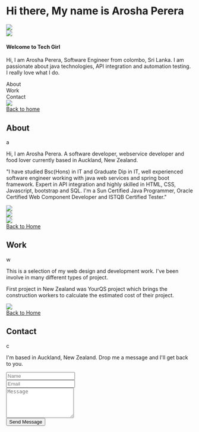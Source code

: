 # Hi there, My name is Arosha Perera

<!DOCTYPE html>
<html lang="en">
    <head>
        <meta charset="utf-8">
        <meta http-equiv="X-UA-Compatible" content="IE=edge">
        <meta name="viewport" content="width=device-width, initial-scale=1">
        <title>Arosha Perera : Home</title>
        <link rel="icon" type="image/icon" href="assets/images/tabicon.ico">
        <link rel="stylesheet" type="text/css" href="">
        <link href="assets/css/bootstrap.min.css" rel="stylesheet">
        <link href="assets/css/bootstrap-theme.min.css" rel="stylesheet">
        <link href="assets/css/font-awesome.min.css" rel="stylesheet">
        <link href="https://fonts.googleapis.com/css?family=Open+Sans:400,400i,600,700,700i" rel="stylesheet">
        <link href="https://fonts.googleapis.com/css?family=Crimson+Text:400,700,700i|Josefin+Sans:700" rel="stylesheet">
        <link href="assets/css/main.css" rel="stylesheet">
        <link rel="icon" href="assets/images/logo.png">
        <link rel="stylesheet" href="https://cdnjs.cloudflare.com/ajax/libs/animate.css/3.5.2/animate.min.css">
    </head>
    <body>
        <div id="index">                                           <!-- Index starts here -->
            <div class="container main">
                <div class="row home">
                    <div id = "index_left" class="col-md-6 left">
                        <img class="img-responsive img-rabbit" src="assets/images/home.jpg">
                    </div>
                    <div id = "index_right" class="col-md-6 text-center right">
                        <div class="logo">
                            <img src="assets/images/logo.png">
                            <h4>Welcome to Tech Girl</h4>
                        </div>
                        <p class="home-description">
                            Hi, I am Arosha Perera, Software Engineer from colombo, Sri Lanka. I am passionate about java technologies, API integration and automation testing. I really love what I do.
                        </p>
                        <div class="btn-group-vertical custom_btn animated slideinright">
                            <div id="about" class="btn btn-rabbit">About</div>
                            <div id="work" class="btn btn-rabbit">Work</div>
                            <div id="contact" class="btn btn-rabbit">Contact</div>
                        </div>      
                        <div class="social">
							<a href="https://www.instagram.com/janithriarosha/" target="_blank"><i class="fa fa-instagram" aria-hidden="true"></i></a>
                            <a href="https://twitter.com/janithriarosha" target="_blank"><i class="fa fa-twitter" aria-hidden="true"></i></a>
                            <a href="https://www.linkedin.com/in/janiarrow/" target="_blank"><i class="fa fa-linkedin" aria-hidden="true"></i></a>
                        </div>
                    </div>
                </div>
            </div>
        </div>                         
        <div id="about_scroll" class="pages ">      
            <div class="container main">
                <div class="row">
                    <div class="col-md-6 left" id="about_left">
                        <img class="img-responsive img-rabbit" src="assets/images/about.jpg">
                    </div>
                    <div class="col-md-6 right" id="about_right">
                        <a href="#index" class="btn btn-rabbit back"> <i class="fa fa-angle-left" aria-hidden="true"></i> Back to home </a>
                        <div id="watermark">
                            <h2 class="page-title" text-center>About</h2>
                            <div class="marker">a</div>
                        </div>
                        <p class='subtitle'>Hi, I am Arosha Perera. A software developer, webservice developer and food lover currently based in Auckland, New Zealand.
                        </p>
                        <p class="info">"I have studied Bsc(Hons) in IT and Graduate Dip in IT, well experienced software engineer working with java web services and spring boot framework. Expert in API integration and highly skilled in HTML, CSS, Javascript, bootstrap and SQL. I'm a Sun Certified Java Programmer, Oracle Certified Web Component Developer and ISTQB Certified Tester."</p>  
                    </div>
                </div>
            </div>            
        </div>                                                                
        <div id="work_scroll" class="pages">                                  <!-- Work starts here -->
            <div class="container main">
                <div class="row">
                    <div class="col-md-6" id="work_left">
                        <div id="owl-demo" class="owl-carousel owl-theme">
                            <div class="item"><img class="img-responsive img-rabbit" src="assets/images/work.jpg"></div>
                            <div class="item"><img class="img-responsive img-rabbit" src="assets/images/home.jpg"></div>
                            <div class="item"><img class="img-responsive img-rabbit" src="assets/images/contact.jpg"></div>
                        </div>
                    </div>
                    <div class="col-md-6" id="work_right">
                        <a href="#index" class="btn btn-rabbit back"> <i class="fa fa-angle-left" aria-hidden="true"></i> Back to Home </a>
                        <div id="watermark">
                            <h2 class="page-title" text-center>Work</h2>
                            <div class="marker">w</div>
                        </div>
                        <p class='subtitle'>This is a selection of my web design and development work. I've been involve in many different types of project.
                        </p>
                        <p class="info">First project in New Zealand was YourQS project which brings the construction workers to calculate the estimated cost of their project.</p>
                    </div>
                </div>
            </div>    
        </div>           
        <div id="contact_scroll" class="pages">                             <!-- Contact starts here -->
            <div class="container main">
                <div class="row">
                    <div class="col-md-6 left" id="contact_left">
                        <img class="img-responsive img-rabbit" src="assets/images/contact.jpg">
                    </div>
                    <div class="col-md-6 right" id="contact_right">
                        <a href="#index" class="btn btn-rabbit back"> <i class="fa fa-angle-left" aria-hidden="true"></i> Back to Home </a>
                        <div id="watermark">
                            <h2 class="page-title" text-center>Contact</h2>
                            <div class="marker">c</div>
                        </div>
                        <p class='subtitle'>I'm based in Auckland, New Zealand. Drop me a message and I'll get back to you.
                        </p>
                        <!-- form -->
                        <form class="form_edit"> 
                            <div class="form-group">
                                <input type="name" class="form-control" id="exampleInputName" placeholder="Name">
                            </div>
                            <div class="form-group">
                            <input type="email" class="form-control" id="exampleInputEmail1" placeholder="Email">
                            </div>
                            <div class="form-group">
                            <textarea class="form-control" rows="5" placeholder="Message"></textarea>
                            </div>
                            <button type="submit" class="btn btn-rabbit submit">Send Message</button>
                        </form>
                    </div>
                </div>
            </div>
            <footer class="text-center">
                <div class="container bottom">
                    <div class="row">
                        <div class="col-sm-12">
                        </div>
                    </div>
                </div>
            </footer>
        </div>                                                              <!-- Contact ends here -->
        <script src="https://ajax.googleapis.com/ajax/libs/jquery/3.1.1/jquery.min.js"></script>
        <script src="assets/js/bootstrap.min.js"></script>
        <script src="assets/js/script.js"></script>
    </body>
</html>
